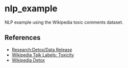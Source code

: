 # nlp_example
NLP example using the Wikipedia toxic comments dataset.

## References
- [Research:Detox/Data Release](https://meta.wikimedia.org/wiki/Research:Detox/Data_Release)
- [Wikipedia Talk Labels: Toxicity](https://figshare.com/articles/Wikipedia_Talk_Labels_Toxicity/4563973)
- [Wikipedia Detox](https://github.com/ewulczyn/wiki-detox)
